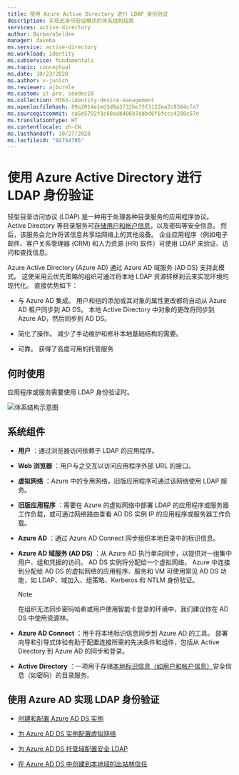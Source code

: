 ```yaml
---
title: 使用 Azure Active Directory 进行 LDAP 身份验证
description: 实现此身份验证模式的体系结构指南
services: active-directory
author: BarbaraSelden
manager: daveba
ms.service: active-directory
ms.workload: identity
ms.subservice: fundamentals
ms.topic: conceptual
ms.date: 10/23/2020
ms.author: v-junlch
ms.reviewer: ajburnle
ms.custom: it-pro, seodec18
ms.collection: M365-identity-device-management
ms.openlocfilehash: 89a2014e1ed3d9a3732be75f3122ea2c8364cfe7
ms.sourcegitcommit: ca5e5792f3c60aab406b7ddbd6f6fccc4280c57e
ms.translationtype: HT
ms.contentlocale: zh-CN
ms.lasthandoff: 10/27/2020
ms.locfileid: "92754795"
---
```

# <a name="ldap-authentication-with-azure-active-directory"></a>使用 Azure Active Directory 进行 LDAP 身份验证

轻型目录访问协议 (LDAP) 是一种用于处理各种目录服务的应用程序协议。 Active Directory 等目录服务可[存储用户和帐户信息](https://www.dnsstuff.com/active-directory-service-accounts)，以及密码等安全信息。 然后，该服务会允许将该信息共享给网络上的其他设备。 企业应用程序（例如电子邮件、客户关系管理器 (CRM) 和人力资源 (HR) 软件）可使用 LDAP 来验证、访问和查找信息。 

Azure Active Directory (Azure AD) 通过 Azure AD 域服务 (AD DS) 支持此模式。 这使采用云优先策略的组织可通过将本地 LDAP 资源转移到云来实现环境的现代化。 直接优势如下： 

* 与 Azure AD 集成。 用户和组的添加或其对象的属性更改都将自动从 Azure AD 租户同步到 AD DS。 本地 Active Directory 中对象的更改将同步到 Azure AD，然后同步到 AD DS。

* 简化了操作。 减少了手动维护和修补本地基础结构的需要。 

* 可靠。 获得了高度可用的托管服务 

## <a name="use-when"></a>何时使用

应用程序或服务需要使用 LDAP 身份验证时。

![体系结构示意图](./media/authentication-patterns/ldap-auth.png)

## <a name="components-of-system"></a>系统组件

* **用户** ：通过浏览器访问依赖于 LDAP 的应用程序。

* **Web 浏览器** ：用户与之交互以访问应用程序外部 URL 的接口。

* **虚拟网络** ：Azure 中的专用网络，旧版应用程序可通过该网络使用 LDAP 服务。 

* **旧版应用程序** ：需要在 Azure 的虚拟网络中部署 LDAP 的应用程序或服务器工作负载，或可通过网络路由查看 AD DS 实例 IP 的应用程序或服务器工作负载。 

* **Azure AD** ：通过 Azure AD Connect 同步组织本地目录中的标识信息。

* **Azure AD 域服务 (AD DS)** ：从 Azure AD 执行单向同步，以提供对一组集中用户、组和凭据的访问。 AD DS 实例将分配给一个虚拟网络。 Azure 中连接到分配给 AD DS 的虚拟网络的应用程序、服务和 VM 可使用常见 AD DS 功能，如 LDAP、域加入、组策略、Kerberos 和 NTLM 身份验证。
   > [!NOTE]
   >  在组织无法同步密码哈希或用户使用智能卡登录的环境中，我们建议你在 AD DS 中使用资源林。 

* **Azure AD Connect** ：用于将本地标识信息同步到 Azure AD 的工具。 部署向导和引导式体验有助于配置连接所需的先决条件和组件，包括从 Active Directory 到 Azure AD 的同步和登录。 

* **Active Directory** ：一项用于存储[本地标识信息（如用户和帐户信息）](https://www.dnsstuff.com/active-directory-service-accounts)安全信息（如密码）的目录服务。

## <a name="implement-ldap-authentication-with-azure-ad"></a>使用 Azure AD 实现 LDAP 身份验证

* [创建和配置 Azure AD DS 实例](/active-directory-domain-services/tutorial-create-instance) 

* [为 Azure AD DS 实例配置虚拟网络](/active-directory-domain-services/tutorial-configure-networking) 

* [为 Azure AD DS 托管域配置安全 LDAP](/active-directory-domain-services/tutorial-configure-ldaps) 

* [在 Azure AD DS 中创建到本地域的出站林信任](/active-directory-domain-services/tutorial-create-forest-trust)

 

